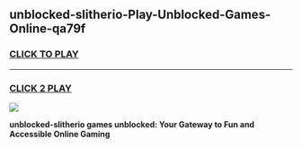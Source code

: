 
## unblocked-slitherio-Play-Unblocked-Games-Online-qa79f
<h3>
<a href="https://premium76.site?title=unblocked-slitherio&ref=25A">CLICK TO PLAY</a></h3>
<hr>

<h3>
<a href="https://premium76.site?title=unblocked-slitherio&ref=25A">CLICK 2 PLAY</a>
  
</h3>

<a href="https://premium76.site?title=unblocked-slitherio&ref=25A"><img src="https://clearcache.store/games.png"></a>


**unblocked-slitherio games unblocked: Your Gateway to Fun and Accessible Online Gaming**
